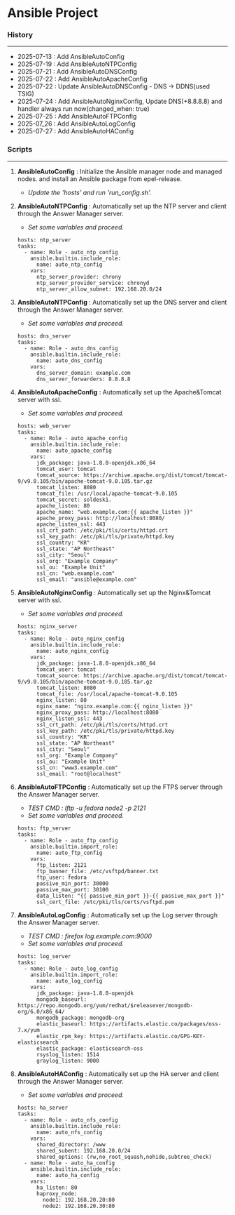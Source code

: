 # Ansible Project
### History
---
- 2025-07-13 : Add AnsibleAutoConfig
- 2025-07-19 : Add AnsibleAutoNTPConfig
- 2025-07-21 : Add AnsibleAutoDNSConfig
- 2025-07-22 : Add AnsibleAutoApacheConfig
- 2025-07-22 : Update AnsibleAutoDNSConfig - DNS -> DDNS(used TSIG)
- 2025-07-24 : Add AnsibleAutoNginxConfig, Update DNS(+8.8.8.8) and handler always run now(changed_when: true)
- 2025-07-25 : Add AnsibleAutoFTPConfig
- 2025-07_26 : Add AnsibleAutoLogConfig
- 2025-07-27 : Add AnsibleAutoHAConfig

### Scripts
---
1. **AnsibleAutoConfig** : Initialize the Ansible manager node and managed nodes. and install an Ansible package from epel-release.
    - _Update the 'hosts' and run 'run_config.sh'._
    
2. **AnsibleAutoNTPConfig** : Automatically set up the NTP server and client through the Answer Manager server.
    - _Set some variables and proceed._
    ```EXAMPLE
    hosts: ntp_server
    tasks:
      - name: Role - auto_ntp_config
        ansible.builtin.include_role:
          name: auto_ntp_config
        vars:
          ntp_server_provider: chrony
          ntp_server_provider_service: chronyd
          ntp_server_allow_subnet: 192.168.20.0/24
    ```
    
2. **AnsibleAutoNTPConfig** : Automatically set up the DNS server and client through the Answer Manager server.
    - _Set some variables and proceed._
    ```EXAMPLE
    hosts: dns_server
    tasks:
      - name: Role - auto_dns_config
        ansible.builtin.include_role:
          name: auto_dns_config
        vars:
          dns_server_domain: example.com
          dns_server_forwarders: 8.8.8.8
    ```

3. **AnsibleAutoApacheConfig** : Automatically set up the Apache&Tomcat server with ssl.
    - _Set some variables and proceed._
    ```EXAMPLE
    hosts: web_server
    tasks:
      - name: Role - auto_apache_config
        ansible.builtin.include_role:
          name: auto_apache_config
        vars:
          jdk_package: java-1.8.0-openjdk.x86_64
          tomcat_user: tomcat
          tomcat_source: https://archive.apache.org/dist/tomcat/tomcat-9/v9.0.105/bin/apache-tomcat-9.0.105.tar.gz
          tomcat_listen: 8080
          tomcat_file: /usr/local/apache-tomcat-9.0.105
          tomcat_secret: soldesk1.
          apache_listen: 80
          apache_name: "web.example.com:{{ apache_listen }}"
          apache_proxy_pass: http://localhost:8080/
          apache_listen_ssl: 443
          ssl_crt_path: /etc/pki/tls/certs/httpd.crt
          ssl_key_path: /etc/pki/tls/private/httpd.key
          ssl_country: "KR"
          ssl_state: "AP Northeast"
          ssl_city: "Seoul"
          ssl_org: "Example Company"
          ssl_ou: "Example Unit"
          ssl_cn: "web.example.com"
          ssl_email: "ansible@example.com"
    ```

4. **AnsibleAutoNginxConfig** : Automatically set up the Nginx&Tomcat server with ssl.
    - _Set some variables and proceed._
    ```EXAMPLE
    hosts: nginx_server
    tasks:
      - name: Role - auto_nginx_config
        ansible.builtin.include_role:
          name: auto_nginx_config
        vars:
          jdk_package: java-1.8.0-openjdk.x86_64
          tomcat_user: tomcat
          tomcat_source: https://archive.apache.org/dist/tomcat/tomcat-9/v9.0.105/bin/apache-tomcat-9.0.105.tar.gz
          tomcat_listen: 8080
          tomcat_file: /usr/local/apache-tomcat-9.0.105
          nginx_listen: 80
          nginx_name: "nginx.example.com:{{ nginx_listen }}"
          nginx_proxy_pass: http://localhost:8080
          nginx_listen_ssl: 443
          ssl_crt_path: /etc/pki/tls/certs/httpd.crt
          ssl_key_path: /etc/pki/tls/private/httpd.key
          ssl_country: "KR"
          ssl_state: "AP Northeast"
          ssl_city: "Seoul"
          ssl_org: "Example Company"
          ssl_ou: "Example Unit"
          ssl_cn: "www3.example.com"
          ssl_email: "root@localhost"
    ```

5. **AnsibleAutoFTPConfig** : Automatically set up the FTPS server through the Answer Manager server.
    - _TEST CMD : lftp -u fedora node2 -p 2121_
    - _Set some variables and proceed._
    ```EXAMPLE
    hosts: ftp_server
    tasks:
      - name: Role - auto_ftp_config
        ansible.builtin.import_role:
          name: auto_ftp_config
        vars:
          ftp_listen: 2121
          ftp_banner_file: /etc/vsftpd/banner.txt 
          ftp_user: fedora
          passive_min_port: 30000
          passive_max_port: 30100
          data_listen: "{{ passive_min_port }}-{{ passive_max_port }}"
          ssl_cert_file: /etc/pki/tls/certs/vsftpd.pem
    ```

6. **AnsibleAutoLogConfig** : Automatically set up the Log server through the Answer Manager server.
    - _TEST CMD : firefox log.example.com:9000_
    - _Set some variables and proceed._
    ```EXAMPLE
    hosts: log_server
    tasks:
      - name: Role - auto_log_config
        ansible.builtin.import_role:
          name: auto_log_config
        vars:
          jdk_package: java-1.8.0-openjdk
          mongodb_baseurl: https://repo.mongodb.org/yum/redhat/$releasever/mongodb-org/6.0/x86_64/
          mongodb_package: mongodb-org
          elastic_baseurl: https://artifacts.elastic.co/packages/oss-7.x/yum
          elastic_rpm_key: https://artifacts.elastic.co/GPG-KEY-elasticsearch
          elastic_package: elasticsearch-oss
          rsyslog_listen: 1514
          graylog_listen: 9000
    ```
7. **AnsibleAutoHAConfig** : Automatically set up the HA server and client through the Answer Manager server.
    - _Set some variables and proceed._
    ```EXAMPLE
    hosts: ha_server
    tasks:
      - name: Role - auto_nfs_config
        ansible.builtin.include_role:
          name: auto_nfs_config
        vars:
          shared_directory: /www
          shared_subent: 192.168.20.0/24
          shared_options: (rw,no_root_squash,nohide,subtree_check)
      - name: Role - auto_ha_config
        ansible.builtin.include_role:
          name: auto_ha_config
        vars:
          ha_listen: 80
          haproxy_node:
            node1: 192.168.20.20:80
            node2: 192.168.20.30:80
    ```
